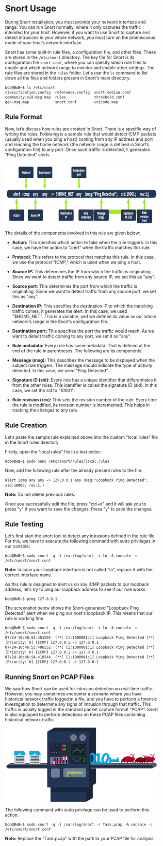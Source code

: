 # Snort Usage

During Snort installation, you must provide your network interface and range. You can run Snort normally, where it only captures the traffic intended for your host. However, if you want to use Snort to capture and detect intrusions in your whole network, you must turn on the promiscuous mode of your host’s network interface.

Snort has some built-in rule files, a configuration file, and other files. These are stored in the `/etc/snort` directory. The key file for Snort is its configuration file `snort.conf`, where you can specify which rule files to enable and which network range to monitor and enable other settings. The rule files are stored in the `rules` folder. Let's use the `ls` command to list down all the files and folders present in Snort's main directory:

```shell
bob@BoB~$ ls /etc/snort
classification.config  reference.config  snort.debian.conf
community-sid-msg.map  rules             threshold.conf
gen-msg.map            snort.conf        unicode.map
```

## Rule Format

Now, let’s discuss how rules are created in Snort. There is a specific way of writing the rules. Following is a sample rule that would detect ICMP packets (usually used when you ping a host) coming from any IP address and port and reaching the home network (the network range is defined in Snort’s configuration file) to any port. Once such traffic is detected, it generates “Ping Detected” alerts.

<img src="../../../../_resources/6645aa8c024f7893371eb7ac-1725532.png" class="jop-noMdConv" width="866" height="212" style="display: block; margin: 0 auto;">

The details of the components involved in this rule are given below:

- **Action:** This specifies which action to take when the rule triggers. In this case, we have the action to "alert" when the traffic matches this rule.
    
- **Protocol:** This refers to the protocol that matches this rule. In this case, we use the protocol "ICMP," which is used when we ping a host.
    
- **Source IP:** This determines the IP from which the traffic is originating. Since we want to detect traffic from any source IP, we set this as "any".
    
- **Source port:** This determines the port from which the traffic is originating. Since we want to detect traffic from any source port, we set this as "any".
    
- **Destination IP:** This specifies the destination IP to which the matching traffic comes; it generates the alert. In this case, we used "$HOME_NET". This is a variable, and we defined its value as our whole network’s range in the Snort’s configuration file.
    
- **Destination port:** This specifies the port the traffic would reach. As we want to detect traffic coming to any port, we set it as "any".
    
- **Rule metadata:** Every rule has some metadata. That is defined at the end of the rule in parentheses. The following are its components:
    
- **Message (msg):** This describes the message to be displayed when the subject rule triggers. The message should indicate the type of activity detected. In this case, we used "Ping Detected".
    
- **Signature ID (sid):** Every rule has a unique identifier that differentiates it from the other rules. This identifier is called the signature ID (sid). In this case, we set the sid to "10001".
    
- **Rule revision (rev):** This sets the revision number of the rule. Every time the rule is modified, its revision number is incremented. This helps in tracking the changes to any rule.
    

## Rule Creation

Let’s paste the sample rule explained above into the custom "local.rules" file in the Snort rules directory.

Firstly, open the "local.rules" file in a text editor:

```shell
bob@BoB~$ sudo nano /etc/snort/rules/local.rules
```

Now, add the following rule after the already present rules to the file:

`alert icmp any any -> 127.0.0.1 any (msg:"Loopback Ping Detected"; sid:10003; rev:1;)`

**Note:** Do not delete previous rules.

Once you successfully edit the file, press "ctrl+x" and it will ask you to press "y" if you want to save the changes. Press "y" to save the changes.

## Rule Testing

Let’s first start the snort tool to detect any intrusions defined in the rule file. For this, we have to execute the following command with sudo privileges in our console:

```shell
bob@BoB~$ sudo snort -q -l /var/log/snort -i lo -A console -c /etc/snort/snort.conf
```

**Note:** In case your loopback interface is not called "lo", replace it with the correct interface name.

As this rule is designed to alert us on any ICMP packets to our loopback address, let’s try to ping our loopback address to see if our rule works:

```shell
bob@BoB~$ ping 127.0.0.1
```

The screenshot below shows the Snort-generated "Loopback Ping Detected" alert when we ping our host's loopback IP. This means that our rule is working fine.

```shell
bob@BoB~$ sudo snort -q -l /var/log/snort -i lo -A console -c /etc/snort/snort.conf
07/24-10:46:52.401504  [**] [1:1000001:1] Loopback Ping Detected [**] [Priority: 0] {ICMP} 127.0.0.1 -> 127.0.0.1
07/24-10:46:53.406552  [**] [1:1000001:1] Loopback Ping Detected [**] [Priority: 0] {ICMP} 127.0.0.1 -> 127.0.0.1
07/24-10:46:54.410544  [**] [1:1000001:1] Loopback Ping Detected [**] [Priority: 0] {ICMP} 127.0.0.1 -> 127.0.0.1
```

## Running Snort on <span style="color: inherit;">PCAP</span> Files

We saw how Snort can be used for intrusion detection on real-time traffic. However, you may sometimes encounter a scenario where you have historical network traffic logged in a file, and you have to perform a forensic investigation to determine any signs of intrusion through that traffic. This traffic is usually logged in the standard packet capture format "<span style="color: inherit;">PCAP</span>". Snort is also equipped to perform detections on these <span style="color: inherit;">PCAP</span> files containing historical network traffic.

<img src="../../../../_resources/6645aa8c024f7893371eb7ac-1723014.png" alt="Machine presenting the usage of Snort for analyzing PCAP files." class="jop-noMdConv" width="520" height="251" style="display: block; margin: 0 auto;">

The following command with sudo privilege can be used to perform this action:

```shell
bob@BoB~$ sudo snort -q -l /var/log/snort -r Task.pcap -A console -c /etc/snort/snort.conf
```

**Note:** Replace the "Task.<span style="color: inherit;">pcap</span>" with the path to your <span style="color: inherit;">PCAP</span> file for analysis.